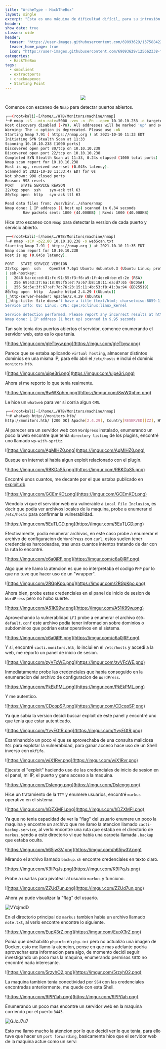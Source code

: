 ```yaml
---
title: "ArcheType - HackTheBox"
layout: single
excerpt: "Esta es una máquina de dificultad difícil, para su intrusión me aproveche de una versión vulnerable de 'cacti' y gane acceso a la máquina explotando 'SQLi' de manera automatizada y ganando acceso desde un shell inverso de 'mkfifo', para la escalada encontré una 'capability' de Docker, un módulo de kernel llamado 'SYS_MODULE' vulnerable."
header:
show_date: true
classes: wide
header:
  teaser: "https://user-images.githubusercontent.com/69093629/137588422-2cdee7fe-c2a8-4b87-87f7-f8fa87d4af6a.jpg"
  teaser_home_page: true
  icon: "https://user-images.githubusercontent.com/69093629/125662338-fd8b3b19-3a48-4fb0-b07c-86c047265082.png"
categories:
  - HackTheBox
tags:
  - smbclient
  - extractports
  - crackmapexec
  - Starting Point
---
```


<p align="center">
<img src="https://user-images.githubusercontent.com/69093629/137588497-e7175744-003c-4d58-b61c-86b13a057596.jpg">
</p>

Comence con escaneo de `Nmap` para detectar puertos abiertos.

```bash
┌──(root💀kali)-[/home/…/HTB/Monitors/machine/nmap]
└─# nmap -sS --min-rate=5000 -vvv -n -Pn --open 10.10.10.238 -o targeted.txt
Host discovery disabled (-Pn). All addresses will be marked 'up' and scan times will be slower.
Warning: The -o option is deprecated. Please use -oN
Starting Nmap 7.91 ( https://nmap.org ) at 2021-10-10 11:33 EDT
Initiating SYN Stealth Scan at 11:33
Scanning 10.10.10.238 [1000 ports]
Discovered open port 80/tcp on 10.10.10.238
Discovered open port 22/tcp on 10.10.10.238
Completed SYN Stealth Scan at 11:33, 0.24s elapsed (1000 total ports)
Nmap scan report for 10.10.10.238
Host is up, received user-set (0.045s latency).
Scanned at 2021-10-10 11:33:47 EDT for 0s
Not shown: 998 closed ports
Reason: 998 resets
PORT   STATE SERVICE REASON
22/tcp open  ssh 	syn-ack ttl 63
80/tcp open  http	syn-ack ttl 63

Read data files from: /usr/bin/../share/nmap
Nmap done: 1 IP address (1 host up) scanned in 0.34 seconds
       	Raw packets sent: 1000 (44.000KB) | Rcvd: 1000 (40.008KB)
```

Hice otro escaneo con `Nmap` para detectar la version de cada puerto y servicio abierto.

```bash
┌──(root💀kali)-[/home/…/HTB/Monitors/machine/nmap]
└─# nmap -sCV -p22,80 10.10.10.238 -o webScan.txt                                                                                       	130 ⨯
Starting Nmap 7.91 ( https://nmap.org ) at 2021-10-10 11:35 EDT
Nmap scan report for 10.10.10.238
Host is up (0.045s latency).

PORT   STATE SERVICE VERSION
22/tcp open  ssh 	OpenSSH 7.6p1 Ubuntu 4ubuntu0.3 (Ubuntu Linux; protocol 2.0)
| ssh-hostkey:
|   2048 ba:cc:cd:81:fc:91:55:f3:f6:a9:1f:4e:e8:be:e5:2e (RSA)
|   256 69:43:37:6a:18:09:f5:e7:7a:67:b8:18:11:ea:d7:65 (ECDSA)
|_  256 5d:5e:3f:67:ef:7d:76:23:15:11:4b:53:f8:41:3a:94 (ED25519)
80/tcp open  http	Apache httpd 2.4.29 ((Ubuntu))
|_http-server-header: Apache/2.4.29 (Ubuntu)
|_http-title: Site doesn't have a title (text/html; charset=iso-8859-1).
Service Info: OS: Linux; CPE: cpe:/o:linux:linux_kernel

Service detection performed. Please report any incorrect results at https://nmap.org/submit/ .
Nmap done: 1 IP address (1 host up) scanned in 9.95 seconds
```
Tan solo tenia dos puertos abiertos el servidor, comence enumerando el servidor web, esto es lo que tenia.

![https://imgur.com/gleTbyw.png](https://imgur.com/gleTbyw.png)

Parece que se estaba aplicando `virtual hosting`, almacenar distintos dominios en una misma IP, para ello abri el `/etc/hosts` e inclui el dominio `monitors.htb`.

![https://imgur.com/uipe3ri.png](https://imgur.com/uipe3ri.png)

Ahora si me reporto lo que tenia realmente.

![https://imgur.com/8wWXphm.png](https://imgur.com/8wWXphm.png)

Le hice un `whatweb` para ver si corria algun `CMS`.

```bash
┌──(root💀kali)-[/home/…/HTB/Monitors/machine/nmap]
└─# whatweb http://monitors.htb/                                                   	 
http://monitors.htb/ [200 OK] Apache[2.4.29], Country[RESERVED][ZZ], HTML5, HTTPServer[Ubuntu Linux][Apache/2.4.29 (Ubuntu)], IP[10.10.10.238], JQuery, MetaGenerator[WordPress 5.5.1], Script[text/javascript], Title[Welcome to Monitor &#8211; Taking hardware monitoring seriously], UncommonHeaders[link], WordPress[5.5.1]
```

Al parecer era un servidor web con `Wordpress` instalado, enumerando un poco la web encontre que tenia `directory listing` de los plugins, encontré uno llamado `wp-with-spritz`.

![https://imgur.com/AgMIHZ0.png](https://imgur.com/AgMIHZ0.png)

Busque en internet si habia algun exploit relacionado con el plugin.

![https://imgur.com/RBKDaS5.png](https://imgur.com/RBKDaS5.png)

Encontré unos cuantos, me decante por el que estaba publicado en [exploit.db](https://exploitdb.com/).

![https://imgur.com/GCEmKDt.png](https://imgur.com/GCEmKDt.png)

Viendolo vi que el servidor web era vulnerable a `Local File Inclusion`, es decir que podia ver archivos locales de la maquina, probe a enumerar el `/etc/hosts` para confirmar la vulnerablidad.

![https://imgur.com/5EuTLGD.png](https://imgur.com/5EuTLGD.png)

Efectivamente, podia enumerar archivos, en este caso probe a enumerar el archivo de configuracion de `WordPress` con `curl`, estos suelen tener credenciales harcodeadas, tras unos cuantos intentos tratando de dar con la ruta lo encontré.

![https://imgur.com/c6a0jRF.png](https://imgur.com/c6a0jRF.png)

Algo que me llamo la atencion es que no interpretaba el codigo `PHP` por lo que no tuve que hacer uso de un "wrapper".

![https://imgur.com/2RGpKpo.png](https://imgur.com/2RGpKpo.png)

Ahora bien, probe estas credenciales en el panel de inicio de sesion de `WordPress` pero no hubo suerte.

![https://imgur.com/A51K99w.png](https://imgur.com/A51K99w.png)

Aprovechando la vulnerablidad `LFI` probe a enumerar el archivo `000-default.conf` este archivo podia tener informacion sobre dominios o subdominios que podrian estar operativos en el sistema.

![https://imgur.com/c6a0jRF.png](https://imgur.com/c6a0jRF.png)

Y si, encontré `cacti.monitors.htb`, lo inclui en el `/etc/hosts` y accedi a la web, me reporto un panel de inicio de sesion.

![https://imgur.com/zyVFcWE.png](https://imgur.com/zyVFcWE.png)

Inmediatamente probe las credenciales que habia conseguido en la enumeracion del archivo de configuracion de `WordPress`.

![https://imgur.com/PkEkPML.png](https://imgur.com/PkEkPML.png)

Y me autentico.

![https://imgur.com/CDcopSP.png](https://imgur.com/CDcopSP.png)

Ya que sabia la version decidi buscar exploit de este panel y encontré uno que tenia que estar autenticado.

![https://imgur.com/YyyEGtR.png](https://imgur.com/YyyEGtR.png)

Examinandolo un poco vi que se aprovechaba de una consulta maliciosa `SQL` para explotar la vulnerabidad, para ganar acceso hace uso de un Shell inverso con `mkfifo`.

![https://imgur.com/wiX1Rvr.png](https://imgur.com/wiX1Rvr.png)

Ejecute el "exploit" haciendo uso de las credenciales de inicio de sesion en el panel, mi IP, el puerto y gane acceso a la maquina.

![https://imgur.com/DsIengg.png](https://imgur.com/DsIengg.png)

Hice un tratamiento de la `TTY` y enumere usuarios, encontré `markus` operativo en el sistema.

![https://imgur.com/hDZXMFI.png](https://imgur.com/hDZXMFI.png)

Ya que no tenia capacidad de ver la "flag" del usuario enumere un poco la maquina y encontre un archivo que me llamo la atencion llamado `cacti-backup.service`, al verlo encontre una ruta que estaba en el directorio de `markus`, yendo a este directorio vi que habia una carpeta llamada `.backup` que estaba oculta.

![https://imgur.com/h65jw3V.png](https://imgur.com/h65jw3V.png)

Mirando el archivo llamado `backup.sh` encontre credenciales en texto claro.

![https://imgur.com/K9IPqJs.png](https://imgur.com/K9IPqJs.png)

Probe a usarlas para pivotear al usuario `markus` y funciono.

![https://imgur.com/ZZUd7un.png](https://imgur.com/ZZUd7un.png)

Ahora ya pude visualizar la "flag" del usuario.

![VYcjmdD](https://user-images.githubusercontent.com/69093629/137590879-5e9fa574-952e-485c-b29b-0b794e4740c8.jpg)

En el directorio principal de `markus` tambien habia un archivo llamado `note.txt`, al verlo encontre encontre lo siguiente.

![https://imgur.com/EupX3rZ.png](https://imgur.com/EupX3rZ.png)

Ponia que deshabilito `phpinfo` en `php.ini` pero no actualizo una imagen de Docker, esto me llamo la atencion, pense en que mas adelante podria aprovechar esta informacion para algo, de momento decidi seguir investigando un poco mas la maquina, enumerando permisos `SUID` no encontré nada interesante.

![https://imgur.com/5rzyhO2.png](https://imgur.com/5rzyhO2.png)

La maquina tambien tenia conectividad por `SSH` con las credenciales encontradas anteriormente, me quede con esta Shell.

![https://imgur.com/9PPj1ah.png](https://imgur.com/9PPj1ah.png)

Enumerando un poco mas encontre un servidor web en la maquina corriendo por el puerto `8443`.

![GJcJ7u7](https://user-images.githubusercontent.com/69093629/137591307-06bb32b2-63a5-481e-a255-c270fa681f66.png)

Esto me llamo mucho la atencion por lo que decidi ver lo que tenia, para ello tuve que hacer un `port forwarding`, basicamente hice que el servidor web de la maquina actue como un servi












